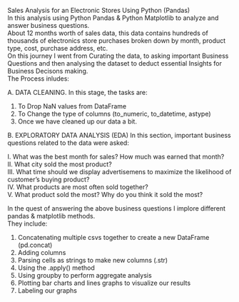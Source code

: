 Sales Analysis for an Electronic Stores Using Python (Pandas)<Br>
In this analysis using Python Pandas & Python Matplotlib to analyze and answer business questions.<br> 
About 12 months worth of sales data, this data contains hundreds of thousands of electronics store purchases broken down by month, product type, cost, purchase address, etc.<br>
On this journey I went from Curating the data, to asking important Business Questions and then analysing the dataset to deduct essential Insights for Business Decisons making.<br>
The Process inludes:<br>
 
A.  DATA CLEANING.
In this stage, the tasks are:
1.  To Drop NaN values from DataFrame
2.  To Change the type of columns (to_numeric, to_datetime, astype)
4.  Once we have cleaned up our data a bit.<br>
 
B.  EXPLORATORY DATA ANALYSIS (EDA) 
In this section, important business questions related to the data were asked:

I.  What was the best month for sales? How much was earned that month?<br>
II. What city sold the most product?<br>
III.  What time should we display advertisemens to maximize the likelihood of customer’s buying product?<br>
IV. What products are most often sold together?<br>
V.  What product sold the most? Why do you think it sold the most?<br>

In the quest of answering the above business questions I implore different pandas & matplotlib methods.<br>
They include:<br>
1.  Concatenating multiple csvs together to create a new DataFrame (pd.concat)<br>
2.  Adding columns<br>
3.  Parsing cells as strings to make new columns (.str)<br>
4.  Using the .apply() method<br>
5.  Using groupby to perform aggregate analysis<br>
6.  Plotting bar charts and lines graphs to visualize our results<br>
7.  Labeling our graphs<br>
